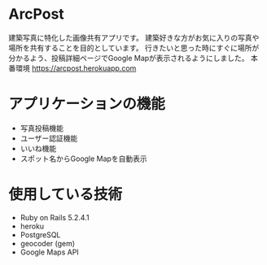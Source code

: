 # ArcPost

建築写真に特化した画像共有アプリです。
建築好きな方がお気に入りの写真や場所を共有することを目的としています。
行きたいと思った時にすぐに場所が分かるよう、投稿詳細ページでGoogle Mapが表示されるようにしました。
本番環境
<https://arcpost.herokuapp.com>

# アプリケーションの機能

* 写真投稿機能
* ユーザー認証機能
* いいね機能
* スポット名からGoogle Mapを自動表示

# 使用している技術

* Ruby on Rails 5.2.4.1
* heroku
* PostgreSQL
* geocoder (gem)
* Google Maps API